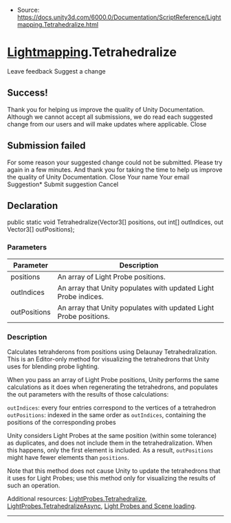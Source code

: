 * Source: https://docs.unity3d.com/6000.0/Documentation/ScriptReference/Lightmapping.Tetrahedralize.html

#  [Lightmapping](https://docs.unity3d.com/6000.0/Documentation/ScriptReference/Lightmapping.html).Tetrahedralize
Leave feedback
Suggest a change
## Success!
Thank you for helping us improve the quality of Unity Documentation. Although we cannot accept all submissions, we do read each suggested change from our users and will make updates where applicable.
Close
## Submission failed
For some reason your suggested change could not be submitted. Please <a>try again</a> in a few minutes. And thank you for taking the time to help us improve the quality of Unity Documentation.
Close
Your name Your email Suggestion* Submit suggestion
Cancel
## Declaration
public static void Tetrahedralize(Vector3[] positions, out int[] outIndices, out Vector3[] outPositions); 
### Parameters
Parameter | Description  
---|---  
positions | An array of Light Probe positions.  
outIndices | An array that Unity populates with updated Light Probe indices.  
outPositions | An array that Unity populates with updated Light Probe positions.  
### Description
Calculates tetrahderons from positions using Delaunay Tetrahedralization.
This is an Editor-only method for visualizing the tetrahedrons that Unity uses for blending probe lighting.  
  
When you pass an array of Light Probe positions, Unity performs the same calculations as it does when regenerating the tetrahedrons, and populates the out parameters with the results of those calculations:  
  
`outIndices`: every four entries correspond to the vertices of a tetrahedron `outPositions`: indexed in the same order as `outIndices`, containing the positions of the corresponding probes  
  
Unity considers Light Probes at the same position (within some tolerance) as duplicates, and does not include them in the tetrahedralization. When this happens, only the first element is included. As a result, `outPositions` might have fewer elements than `positions`.  
  
Note that this method does not cause Unity to update the tetrahedrons that it uses for Light Probes; use this method only for visualizing the results of such an operation.  
  
Additional resources: [LightProbes.Tetrahedralize](https://docs.unity3d.com/6000.0/Documentation/ScriptReference/LightProbes.Tetrahedralize.html), [LightProbes.TetrahedralizeAsync](https://docs.unity3d.com/6000.0/Documentation/ScriptReference/LightProbes.TetrahedralizeAsync.html), [Light Probes and Scene loading](https://docs.unity3d.com/6000.0/Documentation/Manual/light-probes-and-scene-loading.html).
* * *
